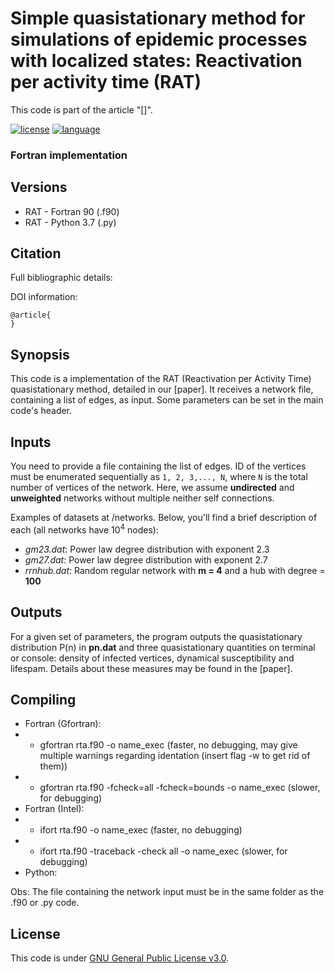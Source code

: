 # Simple quasistationary method for simulations of epidemic processes with localized states: Reactivation per activity time (RAT)

This code is part of the article "[]".

[![license](https://img.shields.io/badge/licence-GPLv3-brightgreen.svg)](http://choosealicense.com/licenses/gpl-3.0/)
[![language](https://img.shields.io/badge/built%20with-Fortran-blue.svg)](https://gcc.gnu.org/fortran/)

### Fortran implementation

## Versions

* RAT - Fortran 90 (.f90)
* RAT - Python 3.7 (.py)

## Citation

Full bibliographic details: 

DOI information: 

```
@article{
}
```

## Synopsis

This code is a implementation of the RAT (Reactivation per Activity Time) quasistationary method, detailed in our [paper]. It receives a network file, containing a list of edges, as input. Some parameters can be set in the main code's header. 

## Inputs

You need to provide a file containing the list of edges. ID of the vertices must be enumerated sequentially as `1, 2, 3,..., N`, where `N` is the total number of vertices of the network. Here, we assume  __undirected__ and __unweighted__ networks without multiple neither self connections.

Examples of datasets at /networks. Below, you'll find a brief description of each (all networks have 10<sup>4</sup> nodes):

* *gm23.dat*: Power law degree distribution with exponent 2.3
* *gm27.dat*: Power law degree distribution with exponent 2.7
* *rrnhub.dat*: Random regular network with **m = 4** and a hub with degree = **100**

## Outputs

For a given set of parameters, the program outputs the quasistationary distribution P(n) in **pn.dat** and three quasistationary quantities on terminal or console: density of infected vertices, dynamical susceptibility and lifespam. Details about these measures may be found in the [paper].

## Compiling 
* Fortran (Gfortran): 
* * gfortran rta.f90 -o name_exec (faster, no debugging, may give multiple warnings regarding identation (insert flag -w to get rid of them))
* * gfortran rta.f90 -fcheck=all -fcheck=bounds -o name_exec (slower, for debugging)
* Fortran (Intel): 
*  * ifort rta.f90 -o name_exec (faster, no debugging)
*  * ifort rta.f90 -traceback -check all -o name_exec (slower, for debugging)
* Python:


Obs: The file containing the network input must be in the same folder as the .f90 or .py code.

## License

This code is under [GNU General Public License v3.0](http://choosealicense.com/licenses/gpl-3.0/).
